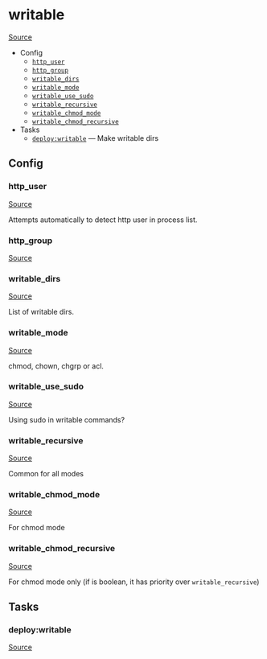 <!-- DO NOT EDIT THIS FILE! -->
<!-- Instead edit recipe/deploy/writable.php -->
<!-- Then run bin/docgen -->

# writable

[Source](/recipe/deploy/writable.php)



* Config
  * [`http_user`](#http_user)
  * [`http_group`](#http_group)
  * [`writable_dirs`](#writable_dirs)
  * [`writable_mode`](#writable_mode)
  * [`writable_use_sudo`](#writable_use_sudo)
  * [`writable_recursive`](#writable_recursive)
  * [`writable_chmod_mode`](#writable_chmod_mode)
  * [`writable_chmod_recursive`](#writable_chmod_recursive)
* Tasks
  * [`deploy:writable`](#deploywritable) — Make writable dirs

## Config
### http_user
[Source](https://github.com/deployphp/deployer/search?q=http_user+in%3Afile+language%3Aphp+path%3Arecipe%2Fdeploy+filename%3Awritable.php)

Attempts automatically to detect http user in process list.

### http_group
[Source](https://github.com/deployphp/deployer/search?q=http_group+in%3Afile+language%3Aphp+path%3Arecipe%2Fdeploy+filename%3Awritable.php)



### writable_dirs
[Source](https://github.com/deployphp/deployer/search?q=writable_dirs+in%3Afile+language%3Aphp+path%3Arecipe%2Fdeploy+filename%3Awritable.php)

List of writable dirs.

### writable_mode
[Source](https://github.com/deployphp/deployer/search?q=writable_mode+in%3Afile+language%3Aphp+path%3Arecipe%2Fdeploy+filename%3Awritable.php)

chmod, chown, chgrp or acl.

### writable_use_sudo
[Source](https://github.com/deployphp/deployer/search?q=writable_use_sudo+in%3Afile+language%3Aphp+path%3Arecipe%2Fdeploy+filename%3Awritable.php)

Using sudo in writable commands?

### writable_recursive
[Source](https://github.com/deployphp/deployer/search?q=writable_recursive+in%3Afile+language%3Aphp+path%3Arecipe%2Fdeploy+filename%3Awritable.php)

Common for all modes

### writable_chmod_mode
[Source](https://github.com/deployphp/deployer/search?q=writable_chmod_mode+in%3Afile+language%3Aphp+path%3Arecipe%2Fdeploy+filename%3Awritable.php)

For chmod mode

### writable_chmod_recursive
[Source](https://github.com/deployphp/deployer/search?q=writable_chmod_recursive+in%3Afile+language%3Aphp+path%3Arecipe%2Fdeploy+filename%3Awritable.php)

For chmod mode only (if is boolean, it has priority over `writable_recursive`)


## Tasks
### deploy:writable
[Source](https://github.com/deployphp/deployer/search?q=deploy%3Awritable+in%3Afile+language%3Aphp+path%3Arecipe%2Fdeploy+filename%3Awritable.php)



